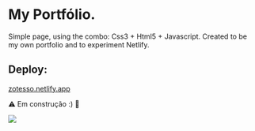 # My Portfólio.

Simple page, using the combo: Css3 + Html5 + Javascript.
Created to be my own portfolio and to experiment Netlify.

## Deploy:

<a href="https://zotesso.netlify.app">zotesso.netlify.app</a>

⚠️ Em construção :) 🚧

<image src="./assets/port.gif">
